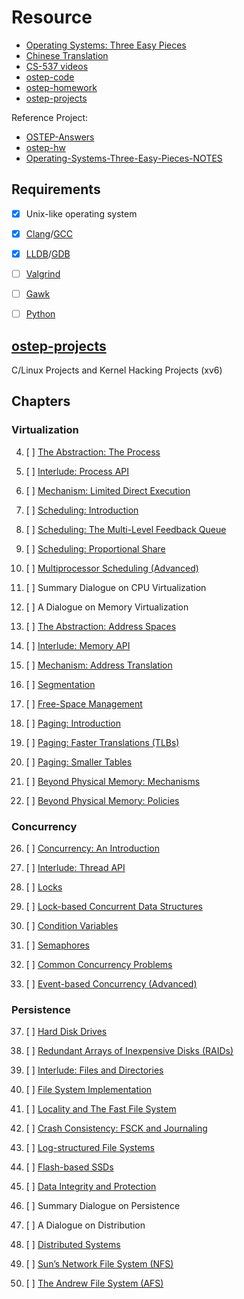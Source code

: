 # Resource

- [Operating Systems: Three Easy Pieces](https://pages.cs.wisc.edu/~remzi/OSTEP) 
- [Chinese Translation](https://github.com/remzi-arpacidusseau/ostep-translations)
- [CS-537 videos](https://pages.cs.wisc.edu/~remzi/Classes/537/Spring2018/Discussion/videos.html)
- [ostep-code](https://github.com/remzi-arpacidusseau/ostep-code)  
- [ostep-homework](https://github.com/remzi-arpacidusseau/ostep-homework)  
- [ostep-projects](https://github.com/remzi-arpacidusseau/ostep-projects)

Reference Project:
- [OSTEP-Answers](https://github.com/jzplp/OSTEP-Answers)
- [ostep-hw](https://github.com/CornPrincess/ostep-hw)
- [Operating-Systems-Three-Easy-Pieces-NOTES](https://github.com/CornPrincess/Operating-Systems-Three-Easy-Pieces-NOTES)

## Requirements

- [x] Unix-like operating system

- [x] [Clang](https://clang.llvm.org)/[GCC](https://gcc.gnu.org)

- [x] [LLDB](https://lldb.llvm.org)/[GDB](https://www.gnu.org/software/gdb)

- [ ] [Valgrind](https://valgrind.org)

- [ ] [Gawk](https://www.gnu.org/software/gawk)

- [ ] [Python](https://www.python.org)


## [ostep-projects](./projects)

C/Linux Projects and Kernel Hacking Projects (xv6)

## Chapters

### Virtualization

4. [ ] [The Abstraction: The Process](./4)

5. [ ] [Interlude: Process API](./5)

6. [ ] [Mechanism: Limited Direct Execution](./6)

7. [ ] [Scheduling: Introduction](./7)

8. [ ] [Scheduling: The Multi-Level Feedback Queue](./8)

9. [ ] [Scheduling: Proportional Share](./9)

10. [ ] [Multiprocessor Scheduling (Advanced)](./10)

11. [ ] Summary Dialogue on CPU Virtualization

12. [ ] A Dialogue on Memory Virtualization

13. [ ] [The Abstraction: Address Spaces](./13)

14. [ ] [Interlude: Memory API](./14)

15. [ ] [Mechanism: Address Translation](./15)

16. [ ] [Segmentation](./16)

17. [ ] [Free-Space Management](./17)

18. [ ] [Paging: Introduction](./18)

19. [ ] [Paging: Faster Translations (TLBs)](./19)

20. [ ] [Paging: Smaller Tables](./20)

21. [ ] [Beyond Physical Memory: Mechanisms](./21)

22. [ ] [Beyond Physical Memory: Policies](./22)

### Concurrency

26. [ ] [Concurrency: An Introduction](./26)

27. [ ] [Interlude: Thread API](./27)

28. [ ] [Locks](./28)

29. [ ] [Lock-based Concurrent Data Structures](./29)

30. [ ] [Condition Variables](./30)

31. [ ] [Semaphores](./31)

32. [ ] [Common Concurrency Problems](./32)

33. [ ] [Event-based Concurrency (Advanced)](./33)

### Persistence

37. [ ] [Hard Disk Drives](./37)

38. [ ] [Redundant Arrays of Inexpensive Disks (RAIDs)](./38)

39. [ ] [Interlude: Files and Directories](./39)

40. [ ] [File System Implementation](./40)

41. [ ] [Locality and The Fast File System](./41)

42. [ ] [Crash Consistency: FSCK and Journaling](./42)

43. [ ] [Log-structured File Systems](./43)

44. [ ] [Flash-based SSDs](./44)

45. [ ] [Data Integrity and Protection](./45)

46. [ ] Summary Dialogue on Persistence

47. [ ] A Dialogue on Distribution

48. [ ] [Distributed Systems](./48)

49. [ ] [Sun’s Network File System (NFS)](./49)

50. [ ] [The Andrew File System (AFS)](./50)
